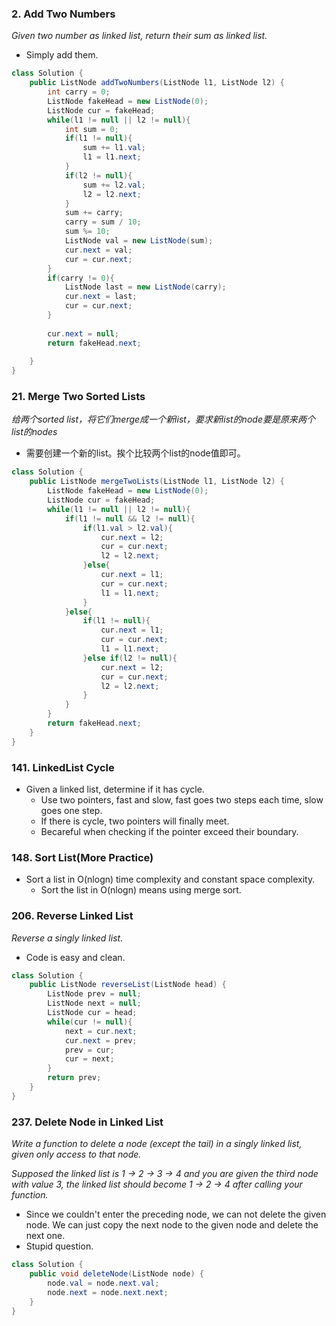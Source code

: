 ### 2. Add Two Numbers
*Given two number as linked list, return their sum as linked list.*

- Simply add them.

```java
class Solution {
    public ListNode addTwoNumbers(ListNode l1, ListNode l2) {
        int carry = 0;
        ListNode fakeHead = new ListNode(0);
        ListNode cur = fakeHead;
        while(l1 != null || l2 != null){
            int sum = 0;
            if(l1 != null){
                sum += l1.val;
                l1 = l1.next;
            }
            if(l2 != null){
                sum += l2.val;
                l2 = l2.next;
            }
            sum += carry;
            carry = sum / 10;
            sum %= 10;
            ListNode val = new ListNode(sum);
            cur.next = val;
            cur = cur.next;
        }
        if(carry != 0){
            ListNode last = new ListNode(carry); 
            cur.next = last;
            cur = cur.next;
        }
        
        cur.next = null;
        return fakeHead.next;
        
    }
}
```
### 21. Merge Two Sorted Lists
*给两个sorted list，将它们merge成一个新list，要求新list的node要是原来两个list的nodes*
- 需要创建一个新的list。挨个比较两个list的node值即可。
```java
class Solution {
    public ListNode mergeTwoLists(ListNode l1, ListNode l2) {
        ListNode fakeHead = new ListNode(0);
        ListNode cur = fakeHead;
        while(l1 != null || l2 != null){
            if(l1 != null && l2 != null){
                if(l1.val > l2.val){
                    cur.next = l2;
                    cur = cur.next;
                    l2 = l2.next;
                }else{
                    cur.next = l1;
                    cur = cur.next;
                    l1 = l1.next;
                }
            }else{
                if(l1 != null){
                    cur.next = l1;
                    cur = cur.next; 
                    l1 = l1.next;
                }else if(l2 != null){
                    cur.next = l2;
                    cur = cur.next;
                    l2 = l2.next;
                }
            }
        }
        return fakeHead.next;
    }
}
```
### 141. LinkedList Cycle
* Given a linked list, determine if it has cycle.
    * Use two pointers, fast and slow, fast goes two steps each time, slow goes one step.
    * If there is cycle, two pointers will finally meet.
    * Becareful when checking if the pointer exceed their boundary.

### 148. Sort List(More Practice)
* Sort a list in O(nlogn) time complexity and constant space complexity.
    * Sort the list in O(nlogn) means using merge sort.
    
### 206. Reverse Linked List
*Reverse a singly linked list.*

- Code is easy and clean. 
```java
class Solution {
    public ListNode reverseList(ListNode head) {
        ListNode prev = null;
        ListNode next = null;
        ListNode cur = head;
        while(cur != null){
            next = cur.next;
            cur.next = prev;
            prev = cur;
            cur = next;
        }
        return prev;
    }
}
```


### 237. Delete Node in Linked List
*Write a function to delete a node (except the tail) in a singly linked list, given only access to that node.*

*Supposed the linked list is 1 -> 2 -> 3 -> 4 and you are given the third node with value 3, the linked list should become 1 -> 2 -> 4 after calling your function.*

- Since we couldn't enter the preceding node, we can not delete the given node. We can just copy the next node to the given node and delete the next one.
- Stupid question.
```java
class Solution {
    public void deleteNode(ListNode node) {
        node.val = node.next.val;
        node.next = node.next.next;
    }
}
```

